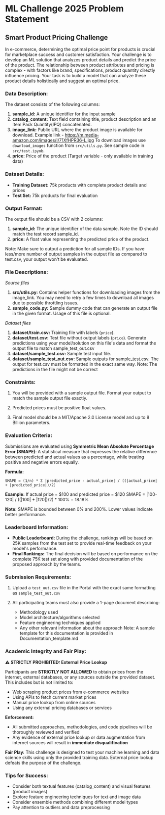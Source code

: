 # ML Challenge 2025 Problem Statement
 
## Smart Product Pricing Challenge 

In e-commerce, determining the optimal price point for products is crucial for marketplace success and customer satisfaction. Your challenge is to develop an ML solution that analyzes product details and predict the price of the product. The relationship between product attributes and pricing is complex - with factors like brand, specifications, product quantity directly influence pricing. Your task is to build a model that can analyze these product details holistically and suggest an optimal price.

### Data Description:
 
The dataset consists of the following columns: 
 
1. **sample_id:** A unique identifier for the input sample
2. **catalog_content:** Text field containing title, product description and an Item Pack Quantity(IPQ) concatenated.
3. **image_link:** Public URL where the product image is available for download. 
   Example link - https://m.media-amazon.com/images/I/71XfHPR36-L.jpg
   To download images use `download_images` function from `src/utils.py`. See sample code in `src/test.ipynb`.
4. **price:** Price of the product (Target variable - only available in training data)

### Dataset Details:

- **Training Dataset:** 75k products with complete product details and prices
- **Test Set:** 75k products for final evaluation

### Output Format:

The output file should be a CSV with 2 columns: 

1. **sample_id:** The unique identifier of the data sample. Note the ID should match the test record sample_id.
2. **price:** A float value representing the predicted price of the product.

Note: Make sure to output a prediction for all sample IDs. If you have less/more number of output samples in the output file as compared to test.csv, your output won't be evaluated.

### File Descriptions:
 
*Source files*

1. **src/utils.py:** Contains helper functions for downloading images from the image_link. You may need to retry a few times to download all images due to possible throttling issues.
2. **sample_code.py:** Sample dummy code that can generate an output file in the given format. Usage of this file is optional.

*Dataset files*
 
1. **dataset/train.csv:** Training file with labels (`price`).
2. **dataset/test.csv:** Test file without output labels (`price`). Generate predictions using your model/solution on this file's data and format the output file to match sample_test_out.csv
3. **dataset/sample_test.csv:** Sample test input file.
4. **dataset/sample_test_out.csv:** Sample outputs for sample_test.csv. The output for test.csv must be formatted in the exact same way. Note: The predictions in the file might not be correct

### Constraints:

1. You will be provided with a sample output file. Format your output to match the sample output file exactly. 

2. Predicted prices must be positive float values.

3. Final model should be a MIT/Apache 2.0 License model and up to 8 Billion parameters.

### Evaluation Criteria:

Submissions are evaluated using **Symmetric Mean Absolute Percentage Error (SMAPE)**: A statistical measure that expresses the relative difference between predicted and actual values as a percentage, while treating positive and negative errors equally.

**Formula:**
```
SMAPE = (1/n) * Σ |predicted_price - actual_price| / ((|actual_price| + |predicted_price|)/2)
```

**Example:** If actual price = $100 and predicted price = $120 
SMAPE = |100-120| / ((|100| + |120|)/2) * 100% = 18.18%

**Note:** SMAPE is bounded between 0% and 200%. Lower values indicate better performance.

### Leaderboard Information:

- **Public Leaderboard:** During the challenge, rankings will be based on 25K samples from the test set to provide real-time feedback on your model's performance.
- **Final Rankings:** The final decision will be based on performance on the complete 75K test set along with provided documentation of the proposed approach by the teams.

### Submission Requirements:

1. Upload a `test_out.csv` file in the Portal with the exact same formatting as `sample_test_out.csv`

2. All participating teams must also provide a 1-page document describing:
   - Methodology used
   - Model architecture/algorithms selected
   - Feature engineering techniques applied
   - Any other relevant information about the approach
   Note: A sample template for this documentation is provided in Documentation_template.md

### **Academic Integrity and Fair Play:** 

**⚠️ STRICTLY PROHIBITED: External Price Lookup**

Participants are **STRICTLY NOT ALLOWED** to obtain prices from the internet, external databases, or any sources outside the provided dataset. This includes but is not limited to:
- Web scraping product prices from e-commerce websites
- Using APIs to fetch current market prices
- Manual price lookup from online sources
- Using any external pricing databases or services 

**Enforcement:**
- All submitted approaches, methodologies, and code pipelines will be thoroughly reviewed and verified
- Any evidence of external price lookup or data augmentation from internet sources will result in **immediate disqualification**

**Fair Play:** This challenge is designed to test your machine learning and data science skills using only the provided training data. External price lookup defeats the purpose of the challenge.


### Tips for Success:

- Consider both textual features (catalog_content) and visual features (product images)
- Explore feature engineering techniques for text and image data
- Consider ensemble methods combining different model types
- Pay attention to outliers and data preprocessing
 
